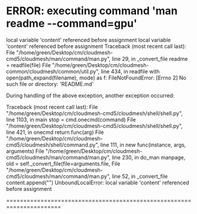ERROR: executing command 'man readme --command=gpu'
======================================================================
local variable 'content' referenced before assignment
local variable 'content' referenced before assignment
Traceback (most recent call last):
  File "/home/green/Desktop/cm/cloudmesh-cmd5/cloudmesh/man/command/man.py", line 29, in _convert_file
    readme = readfile(file)
  File "/home/green/Desktop/cm/cloudmesh-common/cloudmesh/common/util.py", line 434, in readfile
    with open(path_expand(filename), mode) as f:
FileNotFoundError: [Errno 2] No such file or directory: 'README.md'

During handling of the above exception, another exception occurred:

Traceback (most recent call last):
  File "/home/green/Desktop/cm/cloudmesh-cmd5/cloudmesh/shell/shell.py", line 1103, in main
    stop = cmd.onecmd(command)
  File "/home/green/Desktop/cm/cloudmesh-cmd5/cloudmesh/shell/shell.py", line 421, in onecmd
    return func(arg)
  File "/home/green/Desktop/cm/cloudmesh-cmd5/cloudmesh/shell/command.py", line 111, in new
    func(instance, args, arguments)
  File "/home/green/Desktop/cm/cloudmesh-cmd5/cloudmesh/man/command/man.py", line 230, in do_man
    manpage, old = self._convert_file(file=arguments.file,
  File "/home/green/Desktop/cm/cloudmesh-cmd5/cloudmesh/man/command/man.py", line 52, in _convert_file
    content.append("")
UnboundLocalError: local variable 'content' referenced before assignment

======================================================================
